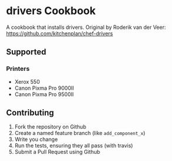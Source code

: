drivers Cookbook
================

A cookbook that installs drivers.
Original by Roderik van der Veer: https://github.com/kitchenplan/chef-drivers

Supported
---------

### Printers

- Xerox 550
- Canon Pixma Pro 9000II
- Canon Pixma Pro 9500II


Contributing
------------

1. Fork the repository on Github
2. Create a named feature branch (like `add_component_x`)
3. Write you change
4. Run the tests, ensuring they all pass (with travis)
5. Submit a Pull Request using Github
